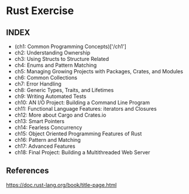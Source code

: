 # Rust Exercise

## INDEX

- (ch1: Common Programming Concepts)['/ch1']
- ch2: Understanding Ownership
- ch3: Using Structs to Structure Related
- ch4: Enums and Pattern Matching
- ch5: Managing Growing Projects with Packages, Crates, and Modules
- ch6: Common Collections
- ch7: Error Handling
- ch8: Generic Types, Traits, and Lifetimes
- ch9: Writing Automated Tests
- ch10: AN I/O Project: Building a Command Line Program
- ch11: Functional Language Features: iterators and Closures
- ch12: More about Cargo and Crates.io
- ch13: Smart Pointers
- ch14: Fearless Concurrency
- ch15: Object Oriented Programming Features of Rust
- ch16: Pattern and Matching
- ch17: Advanced Features
- ch18: Final Project: Building a Multithreaded Web Server

## References

https://doc.rust-lang.org/book/title-page.html
